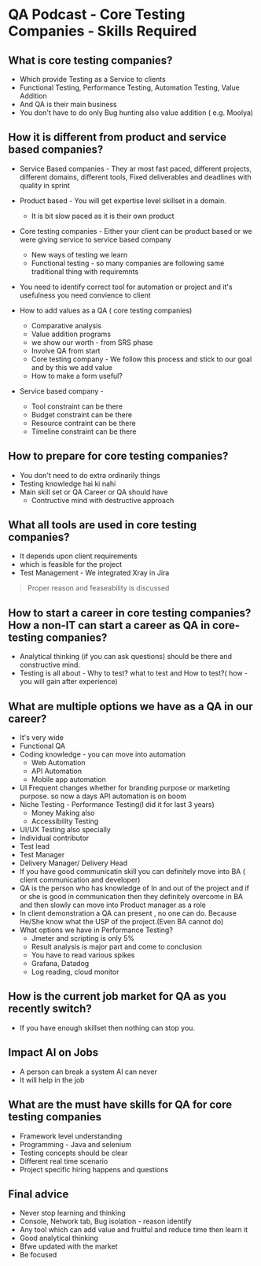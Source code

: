 # QA Podcast - Core Testing Companies - Skills Required

## What is core testing companies?

* Which provide Testing as a Service to clients
* Functional Testing, Performance Testing, Automation Testing, Value Addition
* And QA is their main business
* You don't have to do only Bug hunting also value addition ( e.g. Moolya)

## How it is different from product and service based companies?

* Service Based companies - They ar most fast paced, different projects, different domains, different tools, Fixed deliverables and deadlines with quality in sprint
* Product based - You will get expertise level skillset in a domain. 
    * It is bit slow paced as it is their own product
* Core testing companies - Either your client can be product based or we were giving service to service based company
    * New ways of testing we learn
    * Functional testing - so many companies are following same traditional thing with requiremnts

* You need to identify correct tool for automation or project and it's usefulness you need convience to client

* How to add values as a QA ( core testing companies)
    * Comparative analysis
    * Value addition programs
    * we show our worth - from SRS phase
    * Involve QA from start
    * Core testing company - We follow this process and stick to our goal and by this we add value
    * How to make a form useful?
* Service based company - 
    * Tool constraint can be there
    * Budget constraint can be there
    * Resource contraint can be there
    * Timeline constraint can be there

## How to prepare for core testing companies?

* You don't need to do extra ordinarily things
* Testing knowledge hai ki nahi
* Main skill set or QA Career or QA should have
    * Contructive mind with destructive approach

## What all tools are used in core testing companies?

* It depends upon client requirements
* which is feasible for the project
* Test Management - We integrated Xray in Jira

> Proper reason and feaseability is discussed  

## How to start a career in core testing companies? How a non-IT can start a career as QA in core-testing companies?

* Analytical thinking (if you can ask questions) should be there and constructive mind.
* Testing is all about - Why to test? what to test and How to test?( how - you will gain after experience)

## What are multiple options we have as a QA in our career?

* It's very wide
* Functional QA
* Coding knowledge - you can move into automation
    * Web Automation
    * API Automation
    * Mobile app automation
* UI Frequent changes whether for branding purpose or marketing purpose. so now a days API automation is on boom
* Niche Testing - Performance Testing(I did it for last 3 years)
    * Money Making also
    * Accessibility Testing
* UI/UX Testing also specially
* Individual contributor
* Test lead
* Test Manager
* Delivery Manager/ Delivery Head
* If you have good communicatin skill you can definitely move into BA ( client communication and developer)
* QA is the person who has knowledge of In and out of the project and if or she is good in communication then they definitely overcome in BA and then slowly can move into Product manager as a role
* In client demonstration a QA can present , no one can do. Because He/She know what the USP of the project.(Even BA cannot do)
* What options we have in Performance Testing?
    * Jmeter and scripting is only 5%
    * Result analysis is major part and come to conclusion
    * You have to read various spikes
    * Grafana, Datadog
    * Log reading, cloud monitor

## How is the current job market for QA as you recently switch?

* If you have enough skillset then nothing can stop you.

## Impact AI on Jobs

* A person can break a system AI can never
* It will help in the job

## What are the must have skills for QA for core testing companies

* Framework level understanding
* Programming  - Java and selenium
* Testing concepts should be clear
* Different real time scenario
* Project specific hiring happens and questions

## Final advice

* Never stop learning and thinking
* Console, Network tab, Bug isolation - reason identify
* Any tool which can add value and fruitful and reduce time then learn it
* Good analytical thinking
* Bfwe updated with the market
* Be focused

